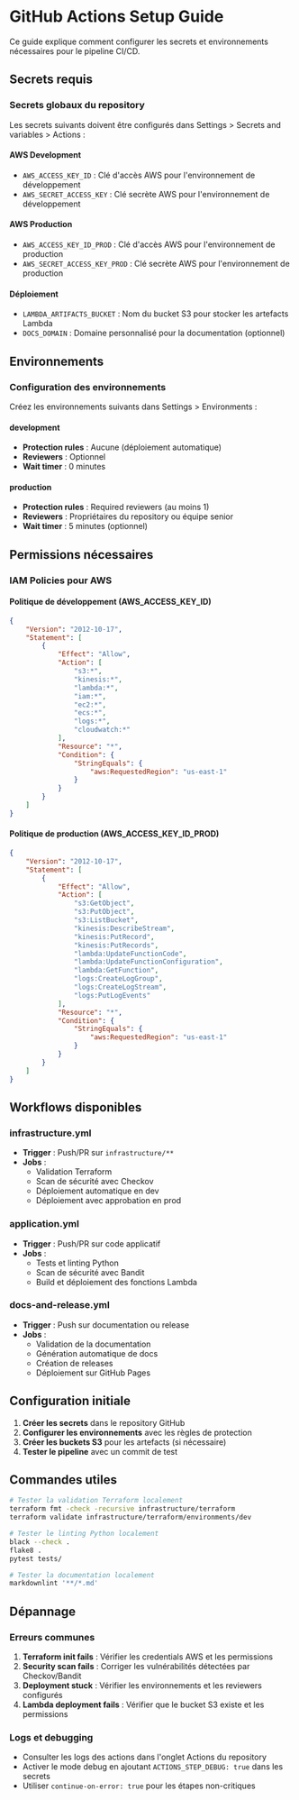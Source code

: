 # GitHub Actions Setup Guide

Ce guide explique comment configurer les secrets et environnements nécessaires pour le pipeline CI/CD.

## Secrets requis

### Secrets globaux du repository

Les secrets suivants doivent être configurés dans Settings > Secrets and variables > Actions :

#### AWS Development
- `AWS_ACCESS_KEY_ID` : Clé d'accès AWS pour l'environnement de développement
- `AWS_SECRET_ACCESS_KEY` : Clé secrète AWS pour l'environnement de développement

#### AWS Production
- `AWS_ACCESS_KEY_ID_PROD` : Clé d'accès AWS pour l'environnement de production
- `AWS_SECRET_ACCESS_KEY_PROD` : Clé secrète AWS pour l'environnement de production

#### Déploiement
- `LAMBDA_ARTIFACTS_BUCKET` : Nom du bucket S3 pour stocker les artefacts Lambda
- `DOCS_DOMAIN` : Domaine personnalisé pour la documentation (optionnel)

## Environnements

### Configuration des environnements

Créez les environnements suivants dans Settings > Environments :

#### development
- **Protection rules** : Aucune (déploiement automatique)
- **Reviewers** : Optionnel
- **Wait timer** : 0 minutes

#### production
- **Protection rules** : Required reviewers (au moins 1)
- **Reviewers** : Propriétaires du repository ou équipe senior
- **Wait timer** : 5 minutes (optionnel)

## Permissions nécessaires

### IAM Policies pour AWS

#### Politique de développement (AWS_ACCESS_KEY_ID)
```json
{
    "Version": "2012-10-17",
    "Statement": [
        {
            "Effect": "Allow",
            "Action": [
                "s3:*",
                "kinesis:*",
                "lambda:*",
                "iam:*",
                "ec2:*",
                "ecs:*",
                "logs:*",
                "cloudwatch:*"
            ],
            "Resource": "*",
            "Condition": {
                "StringEquals": {
                    "aws:RequestedRegion": "us-east-1"
                }
            }
        }
    ]
}
```

#### Politique de production (AWS_ACCESS_KEY_ID_PROD)
```json
{
    "Version": "2012-10-17",
    "Statement": [
        {
            "Effect": "Allow",
            "Action": [
                "s3:GetObject",
                "s3:PutObject",
                "s3:ListBucket",
                "kinesis:DescribeStream",
                "kinesis:PutRecord",
                "kinesis:PutRecords",
                "lambda:UpdateFunctionCode",
                "lambda:UpdateFunctionConfiguration",
                "lambda:GetFunction",
                "logs:CreateLogGroup",
                "logs:CreateLogStream",
                "logs:PutLogEvents"
            ],
            "Resource": "*",
            "Condition": {
                "StringEquals": {
                    "aws:RequestedRegion": "us-east-1"
                }
            }
        }
    ]
}
```

## Workflows disponibles

### infrastructure.yml
- **Trigger** : Push/PR sur `infrastructure/**`
- **Jobs** :
  - Validation Terraform
  - Scan de sécurité avec Checkov
  - Déploiement automatique en dev
  - Déploiement avec approbation en prod

### application.yml
- **Trigger** : Push/PR sur code applicatif
- **Jobs** :
  - Tests et linting Python
  - Scan de sécurité avec Bandit
  - Build et déploiement des fonctions Lambda

### docs-and-release.yml
- **Trigger** : Push sur documentation ou release
- **Jobs** :
  - Validation de la documentation
  - Génération automatique de docs
  - Création de releases
  - Déploiement sur GitHub Pages

## Configuration initiale

1. **Créer les secrets** dans le repository GitHub
2. **Configurer les environnements** avec les règles de protection
3. **Créer les buckets S3** pour les artefacts (si nécessaire)
4. **Tester le pipeline** avec un commit de test

## Commandes utiles

```bash
# Tester la validation Terraform localement
terraform fmt -check -recursive infrastructure/terraform
terraform validate infrastructure/terraform/environments/dev

# Tester le linting Python localement
black --check .
flake8 .
pytest tests/

# Tester la documentation localement
markdownlint '**/*.md'
```

## Dépannage

### Erreurs communes

1. **Terraform init fails** : Vérifier les credentials AWS et les permissions
2. **Security scan fails** : Corriger les vulnérabilités détectées par Checkov/Bandit
3. **Deployment stuck** : Vérifier les environnements et les reviewers configurés
4. **Lambda deployment fails** : Vérifier que le bucket S3 existe et les permissions

### Logs et debugging

- Consulter les logs des actions dans l'onglet Actions du repository
- Activer le mode debug en ajoutant `ACTIONS_STEP_DEBUG: true` dans les secrets
- Utiliser `continue-on-error: true` pour les étapes non-critiques
